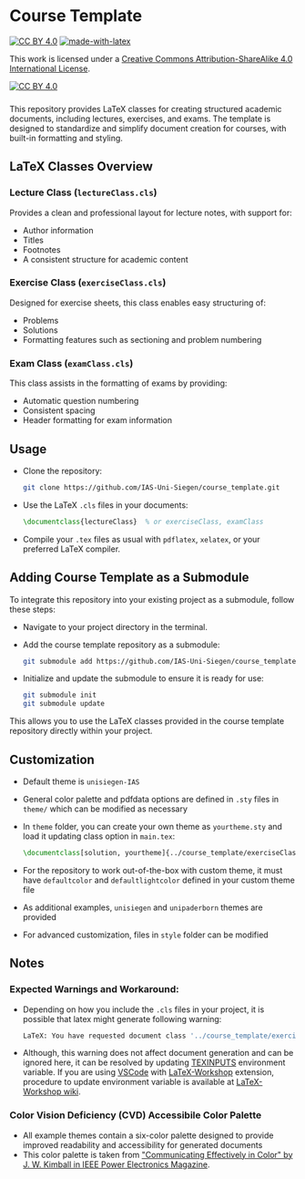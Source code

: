 
# Course Template

[![CC BY 4.0][cc-by-shield]][cc-by]
[![made-with-latex](https://img.shields.io/badge/Made%20with-LaTeX-1f425f.svg)](https://www.latex-project.org/)

This work is licensed under a
[Creative Commons Attribution-ShareAlike 4.0 International License][cc-by].

[![CC BY 4.0][cc-by-image]][cc-by]

[cc-by]: http://creativecommons.org/licenses/by/4.0/
[cc-by-image]: https://licensebuttons.net/l/by/4.0/88x31.png
[cc-by-shield]: https://img.shields.io/badge/License-CC%20BY%204.0-lightgrey.svg

###

This repository provides LaTeX classes for creating structured academic documents, including lectures, exercises, and exams. The template is designed to standardize and simplify document creation for courses, with built-in formatting and styling.


## LaTeX Classes Overview

### Lecture Class (`lectureClass.cls`)

Provides a clean and professional layout for lecture notes, with support for:
- Author information
- Titles
- Footnotes
- A consistent structure for academic content

### Exercise Class (`exerciseClass.cls`)

Designed for exercise sheets, this class enables easy structuring of:
- Problems
- Solutions
- Formatting features such as sectioning and problem numbering

### Exam Class (`examClass.cls`)

This class assists in the formatting of exams by providing:
- Automatic question numbering
- Consistent spacing
- Header formatting for exam information


## Usage

- Clone the repository:

    ```bash
    git clone https://github.com/IAS-Uni-Siegen/course_template.git
    ```

- Use the LaTeX `.cls` files in your documents:

    ```latex
    \documentclass{lectureClass}  % or exerciseClass, examClass
    ```

- Compile your `.tex` files as usual with `pdflatex`, `xelatex`, or your preferred LaTeX compiler.


## Adding Course Template as a Submodule

To integrate this repository into your existing project as a submodule, follow these steps:

-  Navigate to your project directory in the terminal.
-  Add the course template repository as a submodule:

    ```bash
    git submodule add https://github.com/IAS-Uni-Siegen/course_template.git
    ``` 
- Initialize and update the submodule to ensure it is ready for use:
    
    ```bash
    git submodule init
    git submodule update
    ```

This allows you to use the LaTeX classes provided in the course template repository directly within your project.


## Customization

- Default theme is `unisiegen-IAS`
- General color palette and pdfdata options are defined in `.sty` files in `theme/` which can be modified as necessary 
- In `theme` folder, you can create your own theme as `yourtheme.sty` and load it updating class option in `main.tex`:

    ```latex
    \documentclass[solution, yourtheme]{../course_template/exerciseClass}
    ```
- For the repository to work out-of-the-box with custom theme, it must have `defaultcolor` and `defaultlightcolor` defined in your custom theme file
- As additional examples, `unisiegen` and `unipaderborn` themes are provided
- For advanced customization, files in `style` folder can be modified


## Notes

### Expected Warnings and Workaround:

- Depending on how you include the `.cls` files in your project, it is possible that latex might generate following warning:

    ```bash
    LaTeX: You have requested document class '../course_template/exerciseClass', but the document class provides 'exerciseClass'.
    ```
- Although, this warning does not affect document generation and can be ignored here, it can be resolved by updating [TEXINPUTS](https://tex.stackexchange.com/questions/93712/definition-of-the-texinputs-variable) environment variable. If you are using [VSCode](https://code.visualstudio.com/) with [LaTeX-Workshop](https://github.com/James-Yu/LaTeX-Workshop) extension, procedure to update environment variable is available at [LaTeX-Workshop wiki](https://github.com/James-Yu/latex-workshop/wiki/Install).

### Color Vision Deficiency (CVD) Accessibile Color Palette

- All example themes contain a six-color palette designed to provide improved readability and accessibility for generated documents
- This color palette is taken from ["Communicating Effectively in Color" by J. W. Kimball in IEEE Power Electronics Magazine](https://ieeexplore.ieee.org/stamp/stamp.jsp?tp=&arnumber=10839151&isnumber=10839145).

